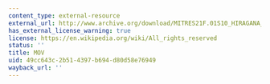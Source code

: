 ```yaml
---
content_type: external-resource
external_url: http://www.archive.org/download/MITRES21F.01S10_HIRAGANA_EXERCISES/2a10.mov
has_external_license_warning: true
license: https://en.wikipedia.org/wiki/All_rights_reserved
status: ''
title: MOV
uid: 49cc643c-2b51-4397-b694-d80d58e76949
wayback_url: ''
---
```

